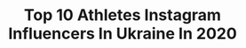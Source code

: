 ---
title: Top 10 Athletes Instagram Influencers In Ukraine In 2020
description: >-
  Find top athletes Instagram influencers in Ukraine in 2020. Most popular hashtags: #calisthenics #workout #motivation #ukraine.
platform: Instagram
hits: 26
text_top: Discover the top-rated Instagram influencers on inBeat.
text_bottom: inBeat holds 26 Instagram influencers like this in Ukraine for you to pitch.
profiles:
  - username: "lyakhova.olga.800"
    fullname: >-
      Ольга Ляховая💙💛
    bio: >-
      Nike athlete European Championship 🥈🥉🥉🥉 2014/2017/2018/2019 Olympic Games 2016 European Games 🥇🥇
    location: "Ukraine"
    followers: 14783
    engagement: 1140
    commentsToLikes: 0.025612
    id: ck5q9u60od02v0i11ig29ja1h
    verified: false
    hashtags: "#trainingcamp, #lyakhovaolga, #kenya, #nikeathlete"
  - username: "shapoval_workout"
    fullname: >-
      Kostya Shapoval
    bio: >-
      🔝Calisthenics athlete🔝 Team Leader ➡️ @nolimits_sport National Record Holder🇺🇦 Online coach/Coach @gymstyleclub ⬇️Cooperation/Training in direct⬇️
    location: "Ukraine"
    followers: 23410
    engagement: 1149
    commentsToLikes: 0.023053
    id: ck0w6byzc7utz0i199yk8kzof
    verified: false
    hashtags: "#business, #workout, #24, #dynamic"
  - username: "melnikstyle"
    fullname: >-
      ᴠɪᴛᴀʟɪɪ ᴍᴇʟɴɪᴋ
    bio: >-
      CALISTHENICS ATHLETE International cups winner🏆 YouTuber Business inquiries: Vet.melnik2002@gmail.com
    location: "Ukraine"
    followers: 167160
    engagement: 1182
    commentsToLikes: 0.014086
    id: ck14kgshwpg3u0i19788zlbj3
    verified: false
    hashtags: "#handstand, #cinematography, #blackandwhitehumansphotos, #moodygrams"
  - username: "danifridman"
    fullname: >-
      Dani Fridman  דני פרידמן
    bio: >-
      The Israeli Single Sculler 🇮🇱 אלוף הארץ בחתירה 🚣🏻 Best Time 6:46.5 🏆& 🇪🇺 Finalist @siksilk_il athlete @sano.il Family📍
    location: "Ukraine"
    followers: 7449
    engagement: 631
    commentsToLikes: 0.082322
    id: ck8swvb54fddr0j782s45mri0
    verified: false
    hashtags: "#athlete, #canottaggio, #rower, #dnipro"
  - username: "kir.kara"
    fullname: >-
      Kirill Karabut
    bio: >-
      @gornation Pro Athlete ▶Eurocup winner 2019🥇🇵🇱 ▶Pull&Push2vs2 battles 2020🥇🇫🇷 ▶World Cup stage 2019🥈🇧🇬 ▶World Championship 2019🥉🇷🇺
    location: "Ukraine"
    followers: 24700
    engagement: 1630
    commentsToLikes: 0.018986
    id: ck6u9dywsx0000j71oji3hs0k
    verified: false
    hashtags: "#kharkivcity, #calisthenicsmovement, #workoutvideos, #kharkivblog"
  - username: "supamontalvo"
    fullname: >-
      Bboy Victor
    bio: >-
      RedBull Athlete 💥 Kissimmee, FL 🇲🇽 🇺🇸
    location: "Ukraine"
    followers: 62925
    engagement: 636
    commentsToLikes: 0.017243
    id: ck0w11c45h2ub0i19az9auicv
    verified: false
    hashtags: "#redbullathlete, #redbulldancer, #redbull, #orlando"
  - username: "barbaruk_first17"
    fullname: >-
      🇺🇦_Bᴀʀʙᴀʀᴜᴋ_Fɪʀꜱᴛ₁₇
    bio: >-
      🇺🇦 First17 🇺🇦 😱1.90/80kg😱 @gornation PRO ATHLETE ☝️Будь весегда самим собой TikTok - 540k 🍋🏃🏼‍♂️
    location: "Ukraine"
    followers: 24054
    engagement: 396
    commentsToLikes: 0.020821
    id: ck5c3og25zqnp0i11gbwluie3
    verified: false
    hashtags: "#gornation, #motivation, #workoutmotivation, #calisthenics"
  - username: "olga_saladukha"
    fullname: >-
      Olga Saladukha
    bio: >-
      Ambassador Europ🇪🇺 week of Sport 🏃🏼‍♀️ #Nike 👟🕶 🥉Olympic 🥇World 🥇🥇🥇🥇🥉xEurop 🥈🥉World 🥈🥉World Cup Chair of Athletes commission of NOC🇺🇦
    location: "Ukraine"
    followers: 14987
    engagement: 836
    commentsToLikes: 0.031540
    id: ck8t9sx9hp8sc0j78ccz626o4
    verified: false
    hashtags: "#triplejump, #neverstop, #beautiful, #athlete"
  - username: "dmytro_horobets"
    fullname: >-
      Dmytro Horobets🇺🇦IFBB ELITEPRO
    bio: >-
      🇺🇦IFBB Elite Pro MensPhysique 1️⃣5️⃣ #ElitePro Winner 📕IFBB International Judge 📝#Onlinecoaching ☀️JanTana Athlete ⚡️OptimumNutrition Athlete
    location: "Ukraine"
    followers: 28068
    engagement: 646
    commentsToLikes: 0.011791
    id: ck5hnaa5ungmp0i11e57vlj54
    verified: false
    hashtags: "#fatheranddaughter, #optimumnutrition, #family, #daddydaughter"
  - username: "solovei_thematrix"
    fullname: >-
      Solovei Vitali TKD 🥋
    bio: >-
      Время быть сильным❗️ 🌟Profesional athlete and coach #soloveyteam 🥇3x World Champion 🥇4x European Champion 🥇World and European Cup Champion
    location: "Ukraine"
    followers: 12899
    engagement: 1102
    commentsToLikes: 0.009390
    id: ck6u6toq6ho050j71ond68hki
    verified: false
    hashtags: "#topteneliteteam, #topten, #ukraine, #soloveyteam"
---